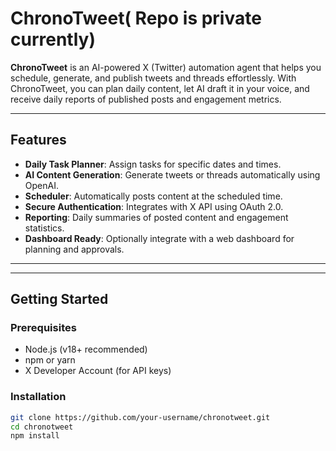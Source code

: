 # ChronoTweet( Repo is private currently)

**ChronoTweet** is an AI-powered X (Twitter) automation agent that helps you schedule, generate, and publish tweets and threads effortlessly. With ChronoTweet, you can plan daily content, let AI draft it in your voice, and receive daily reports of published posts and engagement metrics.

---

## Features

- **Daily Task Planner**: Assign tasks for specific dates and times.
- **AI Content Generation**: Generate tweets or threads automatically using OpenAI.
- **Scheduler**: Automatically posts content at the scheduled time.
- **Secure Authentication**: Integrates with X API using OAuth 2.0.
- **Reporting**: Daily summaries of posted content and engagement statistics.
- **Dashboard Ready**: Optionally integrate with a web dashboard for planning and approvals.

---



---

## Getting Started

### Prerequisites

- Node.js (v18+ recommended)
- npm or yarn
- X Developer Account (for API keys)

### Installation

```bash
git clone https://github.com/your-username/chronotweet.git
cd chronotweet
npm install
